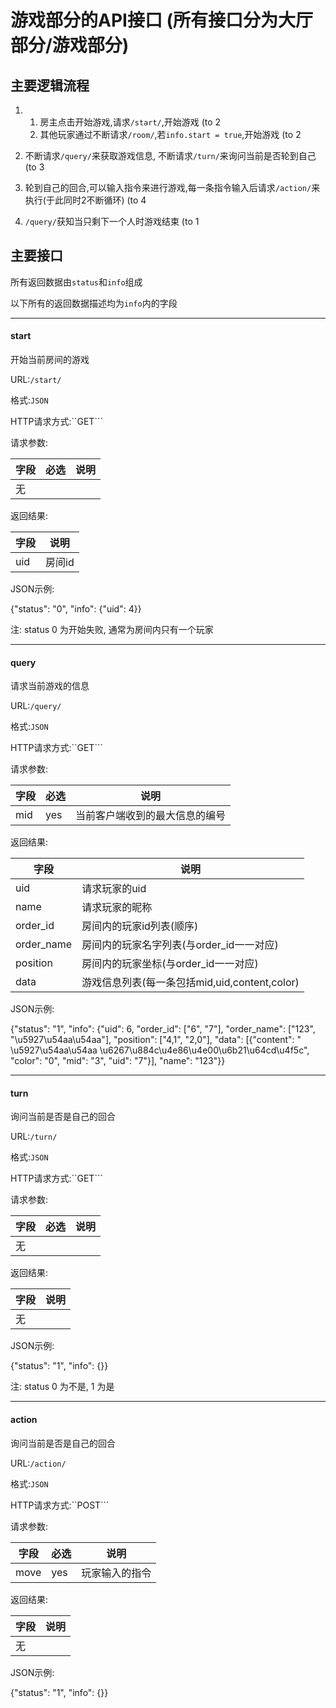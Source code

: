 # 游戏部分的API接口 (所有接口分为大厅部分/游戏部分)

## 主要逻辑流程

1. 1. 房主点击开始游戏,请求```/start/```,开始游戏 (to 2
   2. 其他玩家通过不断请求```/room/```,若```info.start = true```,开始游戏 (to 2

2. 不断请求```/query/```来获取游戏信息, 不断请求```/turn/```来询问当前是否轮到自己 (to 3

3. 轮到自己的回合,可以输入指令来进行游戏,每一条指令输入后请求```/action/```来执行(于此同时2不断循环) (to 4

4. ```/query/```获知当只剩下一个人时游戏结束 (to 1

## 主要接口

所有返回数据由```status```和```info```组成

以下所有的返回数据描述均为```info```内的字段

---

#### start

开始当前房间的游戏

URL:```/start/```

格式:```JSON```

HTTP请求方式:``GET```

请求参数:

|字段|必选|说明|
|---|---|---|
|无|

返回结果:

|字段|说明|
|---|---|
|uid|房间id|


JSON示例:

{"status": "0", "info": {"uid": 4}}

注: status 0 为开始失败, 通常为房间内只有一个玩家

---

#### query

请求当前游戏的信息

URL:```/query/```

格式:```JSON```

HTTP请求方式:``GET```

请求参数:

|字段|必选|说明|
|---|---|---|
|mid|yes|当前客户端收到的最大信息的编号|

返回结果:

|字段|说明|
|---|---|
|uid|请求玩家的uid|
|name|请求玩家的昵称|
|order_id|房间内的玩家id列表(顺序)|
|order_name|房间内的玩家名字列表(与order_id一一对应)|
|position|房间内的玩家坐标(与order_id一一对应)|
|data|游戏信息列表(每一条包括mid,uid,content,color)|

JSON示例:

{"status": "1", "info": {"uid": 6, "order_id": ["6", "7"], "order_name": ["123", "\u5927\u54aa\u54aa"], "position": ["4,1", "2,0"], "data": [{"content": " \u5927\u54aa\u54aa \u6267\u884c\u4e86\u4e00\u6b21\u64cd\u4f5c", "color": "0", "mid": "3", "uid": "7"}], "name": "123"}}

---

#### turn

询问当前是否是自己的回合

URL:```/turn/```

格式:```JSON```

HTTP请求方式:``GET```

请求参数:

|字段|必选|说明|
|---|---|---|
|无|

返回结果:

|字段|说明|
|---|---|
|无||


JSON示例:

{"status": "1", "info": {}}

注: status 0 为不是, 1 为是

---

#### action

询问当前是否是自己的回合

URL:```/action/```

格式:```JSON```

HTTP请求方式:``POST```

请求参数:

|字段|必选|说明|
|---|---|---|
|move|yes|玩家输入的指令|

返回结果:

|字段|说明|
|---|---|
|无||


JSON示例:

{"status": "1", "info": {}}

